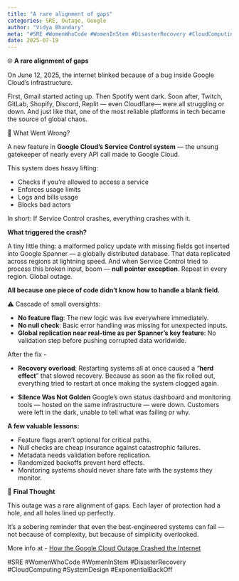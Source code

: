 ```yaml
---
title: "A rare alignment of gaps"
categories: SRE, Outage, Google
author: "Vidya Bhandary"
meta: "#SRE #WomenWhoCode #WomenInStem #DisasterRecovery #CloudComputing #SystemDesign #ExponentialBackOff"
date: 2025-07-19
---
```


🌐 **A rare alignment of gaps**

On June 12, 2025, the internet blinked because of a bug inside Google Cloud’s infrastructure.

First, Gmail started acting up. Then Spotify went dark. Soon after, Twitch, GitLab, Shopify, Discord, Replit — even Cloudflare— were all struggling or down. And just like that, one of the most reliable platforms in tech became the source of global chaos.

🛑 What Went Wrong?

A new feature in **Google Cloud’s Service Control system** — the unsung gatekeeper of nearly every API call made to Google Cloud.

This system does heavy lifting:
- Checks if you’re allowed to access a service
- Enforces usage limits
- Logs and bills usage
- Blocks bad actors

In short: If Service Control crashes, everything crashes with it.

**What triggered the crash?**

A tiny little thing: a malformed policy update with missing fields got inserted into Google Spanner — a globally distributed database. That data replicated across regions at lightning speed. And when Service Control tried to process this broken input, boom — **null pointer exception**. Repeat in every region. Global outage.

**All because one piece of code didn’t know how to handle a blank field.**

⚠️ Cascade of small oversights:

- **No feature flag**: The new logic was live everywhere immediately.
- **No null check**: Basic error handling was missing for unexpected inputs.
- **Global replication near real-time as per Spanner’s key feature**: No validation step before pushing corrupted data worldwide. 

After the fix - 
- **Recovery overload**: Restarting systems all at once caused a “**herd effect**” that slowed recovery. Because as soon as the fix rolled out, everything tried to restart at once making the system clogged again.

- **Silence Was Not Golden**
Google’s own status dashboard and monitoring tools — hosted on the same infrastructure — were down. Customers were left in the dark, unable to tell what was failing or why.

**A few valuable lessons:**
- Feature flags aren’t optional for critical paths.
- Null checks are cheap insurance against catastrophic failures.
- Metadata needs validation before replication.
- Randomized backoffs prevent herd effects.
- Monitoring systems should never share fate with the systems they monitor.

🧩 **Final Thought**

This outage was a rare alignment of gaps. Each layer of protection had a hole, and all holes lined up perfectly.

It’s a sobering reminder that even the best-engineered systems can fail — not because of complexity, but because of simplicity overlooked.

More info at - 
[How the Google Cloud Outage Crashed the Internet](https://blog.bytebytego.com/p/how-the-google-cloud-outage-crashed)

#SRE #WomenWhoCode #WomenInStem #DisasterRecovery #CloudComputing #SystemDesign #ExponentialBackOff 